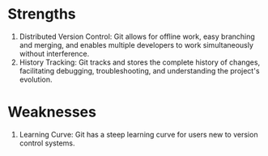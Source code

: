 # Strengths
1. Distributed Version Control: Git allows for offline work, easy branching and merging, and enables multiple developers to work simultaneously without interference.
2. History Tracking: Git tracks and stores the complete history of changes, facilitating debugging, troubleshooting, and understanding the project's evolution.
# Weaknesses
1. Learning Curve: Git has a steep learning curve for users new to version control systems.